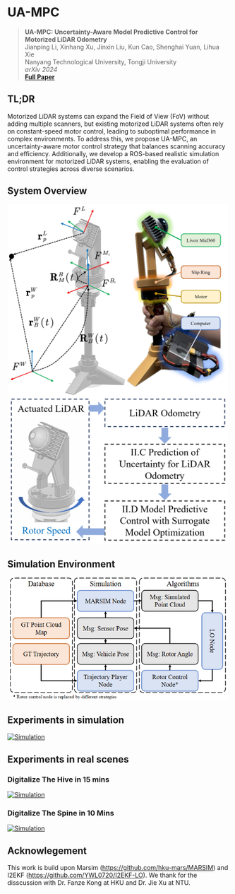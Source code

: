 
# UA-MPC

> **UA-MPC: Uncertainty-Aware Model Predictive Control for Motorized LiDAR Odometry**<br/>
> Jianping Li, Xinhang Xu, Jinxin Liu, Kun Cao, Shenghai Yuan, Lihua Xie<br/>
> Nanyang Technological University, Tongji University<br/>
> *arXiv 2024*<br/>
> [**Full Paper**](https://arxiv.org/pdf/2412.13873) 

## TL;DR
Motorized LiDAR systems can expand the Field of View (FoV) without adding multiple scanners, but existing motorized LiDAR systems often rely on constant-speed motor control, leading to
suboptimal performance in complex environments. To address this, we propose UA-MPC, an uncertainty-aware motor control strategy that balances scanning accuracy and efficiency. Additionally, we develop a ROS-based realistic simulation environment for motorized LiDAR systems, enabling the evaluation of control strategies across diverse scenarios.

## System Overview

<img src="/fig/coordinates.jpg" alt="Coordinates" width="500px">

<img src="/fig/system.png" alt="System" width="500px">

## Simulation Environment

<img src="/fig/Simulation.png" alt="Simulation" width="500px">

## Experiments in simulation

[![Simulation](https://img.youtube.com/vi/zkbm0Tkp-PM/0.jpg)](https://www.youtube.com/watch?v=zkbm0Tkp-PM)

## Experiments in real scenes

### Digitalize The Hive in 15 mins
[![Simulation](https://img.youtube.com/vi/ocwUdYUv48s/0.jpg)](https://www.youtube.com/watch?v=ocwUdYUv48s)

### Digitalize The Spine in 10 Mins

[![Simulation](https://img.youtube.com/vi/1H2dB0aJLSo/0.jpg)](https://www.youtube.com/watch?v=1H2dB0aJLSo)

## Acknowlegement

This work is build upon Marsim (https://github.com/hku-mars/MARSIM) and I2EKF (https://github.com/YWL0720/I2EKF-LO). We thank for the disscussion with Dr. Fanze Kong at HKU and Dr. Jie Xu at NTU.
